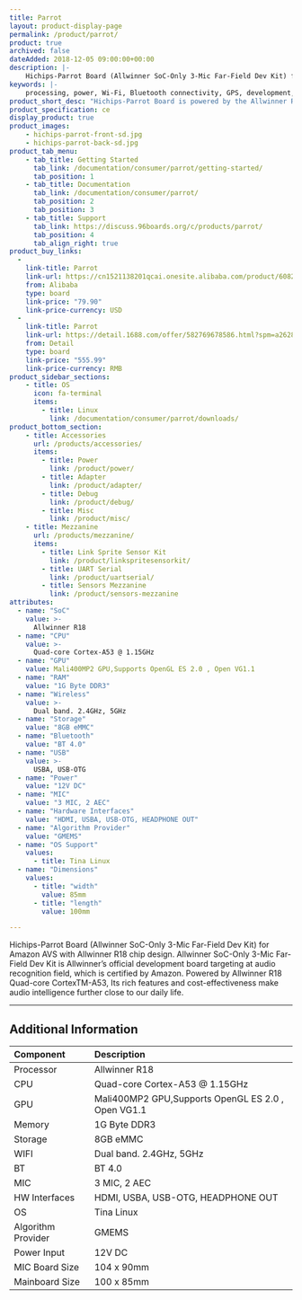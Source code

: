 ```yaml
---
title: Parrot
layout: product-display-page
permalink: /product/parrot/
product: true
archived: false
dateAdded: 2018-12-05 09:00:00+00:00
description: |-
    Hichips-Parrot Board (Allwinner SoC-Only 3-Mic Far-Field Dev Kit) for Amazon AVS with Allwinner R18 chip design. Allwinner SoC-Only 3-Mic Far-Field Dev Kit is Allwinner’s official development board targeting at audio recognition field, which is certified by Amazon. Powered by Allwinner R18 Quad-core CortexTM-A53, Its rich features and cost-effectiveness make audio intelligence further close to our daily life.
keywords: |-
    processing, power, Wi-Fi, Bluetooth connectivity, GPS, development, board, mid-tier, xilinx, fpga, processor, low cost, Product, Development, Platform, bitmain, sophon, edge, bm1880, allwinner
product_short_desc: "Hichips-Parrot Board is powered by the Allwinner R18"
product_specification: ce
display_product: true
product_images:
    - hichips-parrot-front-sd.jpg
    - hichips-parrot-back-sd.jpg
product_tab_menu:
    - tab_title: Getting Started
      tab_link: /documentation/consumer/parrot/getting-started/
      tab_position: 1
    - tab_title: Documentation
      tab_link: /documentation/consumer/parrot/
      tab_position: 2
      tab_position: 3
    - tab_title: Support
      tab_link: https://discuss.96boards.org/c/products/parrot/
      tab_position: 4
      tab_align_right: true
product_buy_links:
  -
    link-title: Parrot
    link-url: https://cn1521138201qcai.onesite.alibaba.com/product/60820889942-0/Support_Amazon_AVS_3_Mai_far_field_pickup_development_board.html?spm=a2700.onesite.costePro14.1.6ab71b72O5bI8s
    from: Alibaba
    type: board
    link-price: "79.90"
    link-price-currency: USD
  -
    link-title: Parrot
    link-url: https://detail.1688.com/offer/582769678586.html?spm=a26286.8292837.0.0.491d749fGHTC2N
    from: Detail
    type: board
    link-price: "555.99"
    link-price-currency: RMB
product_sidebar_sections:
    - title: OS
      icon: fa-terminal
      items:
        - title: Linux
          link: /documentation/consumer/parrot/downloads/
product_bottom_section:
    - title: Accessories
      url: /products/accessories/
      items:
        - title: Power
          link: /product/power/
        - title: Adapter
          link: /product/adapter/
        - title: Debug
          link: /product/debug/
        - title: Misc
          link: /product/misc/
    - title: Mezzanine
      url: /products/mezzanine/
      items:
        - title: Link Sprite Sensor Kit
          link: /product/linkspritesensorkit/
        - title: UART Serial
          link: /product/uartserial/
        - title: Sensors Mezzanine
          link: /product/sensors-mezzanine
attributes:
  - name: "SoC"
    value: >-
      Allwinner R18
  - name: "CPU"
    value: >-
      Quad-core Cortex-A53 @ 1.15GHz
  - name: "GPU"
    value: Mali400MP2 GPU,Supports OpenGL ES 2.0 , Open VG1.1
  - name: "RAM"
    value: "1G Byte DDR3"
  - name: "Wireless"
    value: >-
      Dual band. 2.4GHz, 5GHz
  - name: "Storage"
    value: "8GB eMMC"
  - name: "Bluetooth"
    value: "BT 4.0"
  - name: "USB"
    value: >-
      USBA, USB-OTG
  - name: "Power"
    value: "12V DC"
  - name: "MIC"
    value: "3 MIC, 2 AEC"
  - name: "Hardware Interfaces"
    value: "HDMI, USBA, USB-OTG, HEADPHONE OUT"
  - name: "Algorithm Provider"
    value: "GMEMS"
  - name: "OS Support"
    values:
      - title: Tina Linux
  - name: "Dimensions"
    values:
      - title: "width"
        value: 85mm
      - title: "length"
        value: 100mm

---
```


Hichips-Parrot Board (Allwinner SoC-Only 3-Mic Far-Field Dev Kit) for Amazon AVS
with Allwinner R18 chip design. Allwinner SoC-Only 3-Mic Far-Field Dev Kit is Allwinner’s official development board targeting at audio recognition field, which is certified by Amazon. Powered by Allwinner R18 Quad-core CortexTM-A53, Its rich features and cost-effectiveness make audio intelligence further close to our daily life.

***

## Additional Information

|   Component          |   Description                                                                                    |
|:---------------------|:-------------------------------------------------------------------------------------------------|
| Processor            | Allwinner R18                                                                                    |
| CPU                  | Quad-core Cortex-A53 @ 1.15GHz                                                                   |
| GPU                  | Mali400MP2 GPU,Supports OpenGL ES 2.0 , Open VG1.1                                               |
| Memory               | 1G Byte DDR3                                                                                     |
| Storage              | 8GB eMMC                                                                                         |
| WIFI                 | Dual band. 2.4GHz, 5GHz                                                                          |
| BT                   | BT 4.0                                                                                           |
| MIC                  | 3 MIC, 2 AEC                                                                                     |
| HW Interfaces        | HDMI, USBA, USB-OTG, HEADPHONE OUT                                                               |
| OS                   | Tina Linux                                                                                       |
| Algorithm Provider   | GMEMS                                                                                            |
| Power Input          | 12V DC                                                                                           |
| MIC Board Size       | 104 x 90mm                                                                                       |
| Mainboard Size       | 100 x 85mm                                                                                       |
